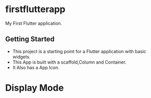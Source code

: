 # firstflutterapp

My First Flutter application.

## Getting Started

- This project is a starting point for a Flutter application with basic widgets.
- This App is built with a scaffold,Column and Container.
- It Also has a App Icon.

# Display Mode

  

